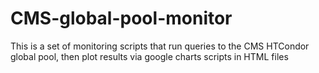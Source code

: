 # CMS-global-pool-monitor

This is a set of monitoring scripts that run queries to the CMS HTCondor global pool, then plot results via google charts scripts in HTML files

  
